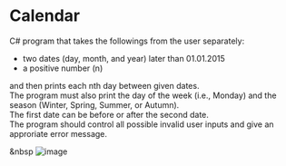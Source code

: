 # Calendar

C# program that takes the followings from the user separately:
- two dates (day, month, and year) later than 01.01.2015
- a positive number (n)

and then prints each nth day between given dates. \
The program must also print the day of the week (i.e., Monday) and the season (Winter, Spring, Summer, or Autumn). \
The first date can be before or after the second date. \
The program should control all possible invalid user inputs and give an approriate error message.



&nbsp
![image](https://user-images.githubusercontent.com/73431932/226402240-da85f805-2fdb-45e0-82f1-d2ad808c4e77.png)
